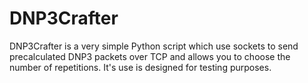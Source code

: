 # DNP3Crafter

DNP3Crafter is a very simple Python script which use sockets to send precalculated DNP3 packets over TCP and allows you to choose the number of repetitions. It's use is designed for testing purposes.
